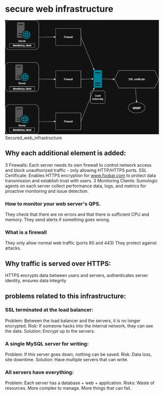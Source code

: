 # secure web infrastructure
![infrastructure secure](../Secured_web_infrastructure.png)
 Secured_web_infrastructure
## Why each additional element is added:
3 Firewalls: Each server needs its own firewall to control network access and block unauthorized traffic - only allowing HTTP/HTTPS ports.
SSL Certificate: Enables HTTPS encryption for www.foobar.com to protect data transmission and establish trust with users.
3 Monitoring Clients: Sumologic agents on each server collect performance data, logs, and metrics for proactive monitoring and issue detection.

### How to monitor your web server's QPS.
They check that there are no errors and that there is sufficient CPU and memory.
They send alerts if something goes wrong.

### What is a firewall
They only allow normal web traffic (ports 80 and 443)
They protect against attacks.

## Why traffic is served over HTTPS:
HTTPS encrypts data between users and servers, authenticates server identity, ensures data integrity

## problems related to this infrastructure:

### SSL terminated at the load balancer:
Problem: Between the load balancer and the servers, it is no longer encrypted.
Risk: If someone hacks into the internal network, they can see the data.
Solution: Encrypt up to the servers.

### A single MySQL server for writing:
Problem: If this server goes down, nothing can be saved.
Risk: Data loss, site downtime.
Solution: Have multiple servers that can write.

### All servers have everything:
Problem: Each server has a database + web + application.
Risks:
Waste of resources.
More complex to manage.
More things that can fail.
